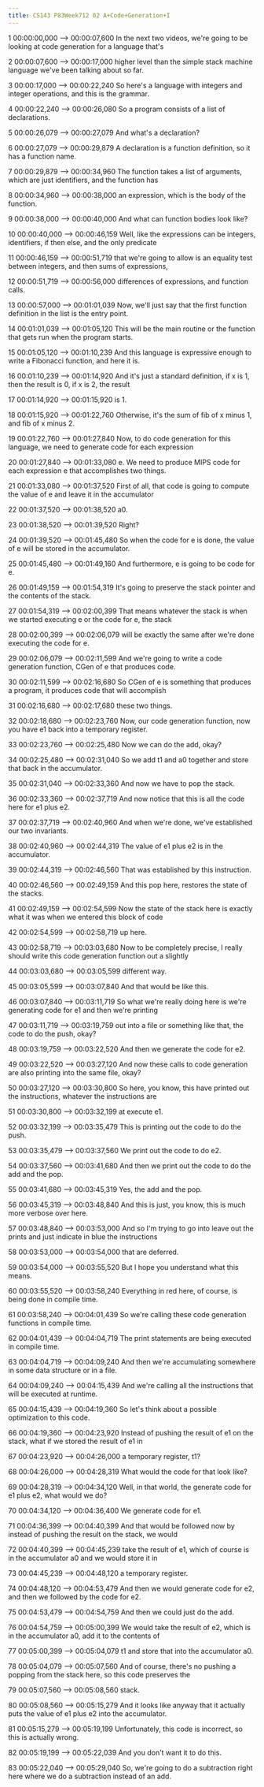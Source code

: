 ```yaml
---
title: CS143 P83Week712 02 A+Code+Generation+I
---
```


1
00:00:00,000 --> 00:00:07,600
In the next two videos, we're going to be looking at code generation for a language that's

2
00:00:07,600 --> 00:00:17,000
higher level than the simple stack machine language we've been talking about so far.

3
00:00:17,000 --> 00:00:22,240
So here's a language with integers and integer operations, and this is the grammar.

4
00:00:22,240 --> 00:00:26,080
So a program consists of a list of declarations.

5
00:00:26,079 --> 00:00:27,079
And what's a declaration?

6
00:00:27,079 --> 00:00:29,879
A declaration is a function definition, so it has a function name.

7
00:00:29,879 --> 00:00:34,960
The function takes a list of arguments, which are just identifiers, and the function has

8
00:00:34,960 --> 00:00:38,000
an expression, which is the body of the function.

9
00:00:38,000 --> 00:00:40,000
And what can function bodies look like?

10
00:00:40,000 --> 00:00:46,159
Well, like the expressions can be integers, identifiers, if then else, and the only predicate

11
00:00:46,159 --> 00:00:51,719
that we're going to allow is an equality test between integers, and then sums of expressions,

12
00:00:51,719 --> 00:00:56,000
differences of expressions, and function calls.

13
00:00:57,000 --> 00:01:01,039
Now, we'll just say that the first function definition in the list is the entry point.

14
00:01:01,039 --> 00:01:05,120
This will be the main routine or the function that gets run when the program starts.

15
00:01:05,120 --> 00:01:10,239
And this language is expressive enough to write a Fibonacci function, and here it is.

16
00:01:10,239 --> 00:01:14,920
And it's just a standard definition, if x is 1, then the result is 0, if x is 2, the result

17
00:01:14,920 --> 00:01:15,920
is 1.

18
00:01:15,920 --> 00:01:22,760
Otherwise, it's the sum of fib of x minus 1, and fib of x minus 2.

19
00:01:22,760 --> 00:01:27,840
Now, to do code generation for this language, we need to generate code for each expression

20
00:01:27,840 --> 00:01:33,080
e. We need to produce MIPS code for each expression e that accomplishes two things.

21
00:01:33,080 --> 00:01:37,520
First of all, that code is going to compute the value of e and leave it in the accumulator

22
00:01:37,520 --> 00:01:38,520
a0.

23
00:01:38,520 --> 00:01:39,520
Right?

24
00:01:39,520 --> 00:01:45,480
So when the code for e is done, the value of e will be stored in the accumulator.

25
00:01:45,480 --> 00:01:49,160
And furthermore, e is going to be code for e.

26
00:01:49,159 --> 00:01:54,319
It's going to preserve the stack pointer and the contents of the stack.

27
00:01:54,319 --> 00:02:00,399
That means whatever the stack is when we started executing e or the code for e, the stack

28
00:02:00,399 --> 00:02:06,079
will be exactly the same after we're done executing the code for e.

29
00:02:06,079 --> 00:02:11,599
And we're going to write a code generation function, CGen of e that produces code.

30
00:02:11,599 --> 00:02:16,680
So CGen of e is something that produces a program, it produces code that will accomplish

31
00:02:16,680 --> 00:02:17,680
these two things.

32
00:02:18,680 --> 00:02:23,760
Now, our code generation function, now you have e1 back into a temporary register.

33
00:02:23,760 --> 00:02:25,480
Now we can do the add, okay?

34
00:02:25,480 --> 00:02:31,040
So we add t1 and a0 together and store that back in the accumulator.

35
00:02:31,040 --> 00:02:33,360
And now we have to pop the stack.

36
00:02:33,360 --> 00:02:37,719
And now notice that this is all the code here for e1 plus e2.

37
00:02:37,719 --> 00:02:40,960
And when we're done, we've established our two invariants.

38
00:02:40,960 --> 00:02:44,319
The value of e1 plus e2 is in the accumulator.

39
00:02:44,319 --> 00:02:46,560
That was established by this instruction.

40
00:02:46,560 --> 00:02:49,159
And this pop here, restores the state of the stacks.

41
00:02:49,159 --> 00:02:54,599
Now the state of the stack here is exactly what it was when we entered this block of code

42
00:02:54,599 --> 00:02:58,719
up here.

43
00:02:58,719 --> 00:03:03,680
Now to be completely precise, I really should write this code generation function out a slightly

44
00:03:03,680 --> 00:03:05,599
different way.

45
00:03:05,599 --> 00:03:07,840
And that would be like this.

46
00:03:07,840 --> 00:03:11,719
So what we're really doing here is we're generating code for e1 and then we're printing

47
00:03:11,719 --> 00:03:19,759
out into a file or something like that, the code to do the push, okay?

48
00:03:19,759 --> 00:03:22,520
And then we generate the code for e2.

49
00:03:22,520 --> 00:03:27,120
And now these calls to code generation are also printing into the same file, okay?

50
00:03:27,120 --> 00:03:30,800
So here, you know, this have printed out the instructions, whatever the instructions are

51
00:03:30,800 --> 00:03:32,199
at execute e1.

52
00:03:32,199 --> 00:03:35,479
This is printing out the code to do the push.

53
00:03:35,479 --> 00:03:37,560
We print out the code to do e2.

54
00:03:37,560 --> 00:03:41,680
And then we print out the code to do the add and the pop.

55
00:03:41,680 --> 00:03:45,319
Yes, the add and the pop.

56
00:03:45,319 --> 00:03:48,840
And this is just, you know, this is much more verbose over here.

57
00:03:48,840 --> 00:03:53,000
And so I'm trying to go into leave out the prints and just indicate in blue the instructions

58
00:03:53,000 --> 00:03:54,000
that are deferred.

59
00:03:54,000 --> 00:03:55,520
But I hope you understand what this means.

60
00:03:55,520 --> 00:03:58,240
Everything in red here, of course, is being done in compile time.

61
00:03:58,240 --> 00:04:01,439
So we're calling these code generation functions in compile time.

62
00:04:01,439 --> 00:04:04,719
The print statements are being executed in compile time.

63
00:04:04,719 --> 00:04:09,240
And then we're accumulating somewhere in some data structure or in a file.

64
00:04:09,240 --> 00:04:15,439
And we're calling all the instructions that will be executed at runtime.

65
00:04:15,439 --> 00:04:19,360
So let's think about a possible optimization to this code.

66
00:04:19,360 --> 00:04:23,920
Instead of pushing the result of e1 on the stack, what if we stored the result of e1 in

67
00:04:23,920 --> 00:04:26,000
a temporary register, t1?

68
00:04:26,000 --> 00:04:28,319
What would the code for that look like?

69
00:04:28,319 --> 00:04:34,120
Well, in that world, the generate code for e1 plus e2, what would we do?

70
00:04:34,120 --> 00:04:36,400
We generate code for e1.

71
00:04:36,399 --> 00:04:40,399
And that would be followed now by instead of pushing the result on the stack, we would

72
00:04:40,399 --> 00:04:45,239
take the result of e1, which of course is in the accumulator a0 and we would store it in

73
00:04:45,239 --> 00:04:48,120
a temporary register.

74
00:04:48,120 --> 00:04:53,479
And then we would generate code for e2, and then we followed by the code for e2.

75
00:04:53,479 --> 00:04:54,759
And then we could just do the add.

76
00:04:54,759 --> 00:05:00,399
We would take the result of e2, which is in the accumulator a0, add it to the contents of

77
00:05:00,399 --> 00:05:04,079
t1 and store that into the accumulator a0.

78
00:05:04,079 --> 00:05:07,560
And of course, there's no pushing a popping from the stack here, so this code preserves the

79
00:05:07,560 --> 00:05:08,560
stack.

80
00:05:08,560 --> 00:05:15,279
And it looks like anyway that it actually puts the value of e1 plus e2 into the accumulator.

81
00:05:15,279 --> 00:05:19,199
Unfortunately, this code is incorrect, so this is actually wrong.

82
00:05:19,199 --> 00:05:22,039
And you don't want it to do this.

83
00:05:22,040 --> 00:05:29,040
So, we're going to do a subtraction right here where we do a subtraction instead of an add.

